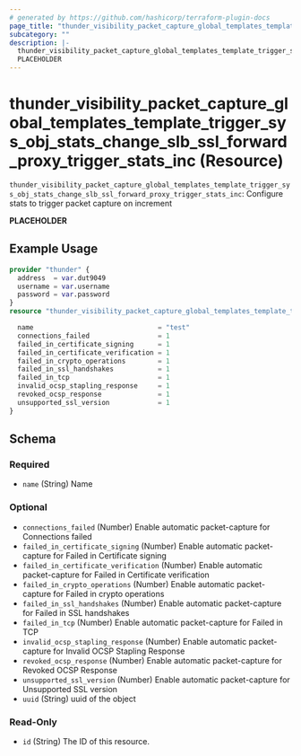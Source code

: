 ```yaml
---
# generated by https://github.com/hashicorp/terraform-plugin-docs
page_title: "thunder_visibility_packet_capture_global_templates_template_trigger_sys_obj_stats_change_slb_ssl_forward_proxy_trigger_stats_inc Resource - terraform-provider-thunder"
subcategory: ""
description: |-
  thunder_visibility_packet_capture_global_templates_template_trigger_sys_obj_stats_change_slb_ssl_forward_proxy_trigger_stats_inc: Configure stats to trigger packet capture on increment
  PLACEHOLDER
---
```


# thunder_visibility_packet_capture_global_templates_template_trigger_sys_obj_stats_change_slb_ssl_forward_proxy_trigger_stats_inc (Resource)

`thunder_visibility_packet_capture_global_templates_template_trigger_sys_obj_stats_change_slb_ssl_forward_proxy_trigger_stats_inc`: Configure stats to trigger packet capture on increment

__PLACEHOLDER__

## Example Usage

```terraform
provider "thunder" {
  address  = var.dut9049
  username = var.username
  password = var.password
}
resource "thunder_visibility_packet_capture_global_templates_template_trigger_sys_obj_stats_change_slb_ssl_forward_proxy_trigger_stats_inc" "thunder_visibility_packet_capture_global_templates_template_trigger_sys_obj_stats_change_slb_ssl_forward_proxy_trigger_stats_inc" {

  name                               = "test"
  connections_failed                 = 1
  failed_in_certificate_signing      = 1
  failed_in_certificate_verification = 1
  failed_in_crypto_operations        = 1
  failed_in_ssl_handshakes           = 1
  failed_in_tcp                      = 1
  invalid_ocsp_stapling_response     = 1
  revoked_ocsp_response              = 1
  unsupported_ssl_version            = 1
}
```

<!-- schema generated by tfplugindocs -->
## Schema

### Required

- `name` (String) Name

### Optional

- `connections_failed` (Number) Enable automatic packet-capture for Connections failed
- `failed_in_certificate_signing` (Number) Enable automatic packet-capture for Failed in Certificate signing
- `failed_in_certificate_verification` (Number) Enable automatic packet-capture for Failed in Certificate verification
- `failed_in_crypto_operations` (Number) Enable automatic packet-capture for Failed in crypto operations
- `failed_in_ssl_handshakes` (Number) Enable automatic packet-capture for Failed in SSL handshakes
- `failed_in_tcp` (Number) Enable automatic packet-capture for Failed in TCP
- `invalid_ocsp_stapling_response` (Number) Enable automatic packet-capture for Invalid OCSP Stapling Response
- `revoked_ocsp_response` (Number) Enable automatic packet-capture for Revoked OCSP Response
- `unsupported_ssl_version` (Number) Enable automatic packet-capture for Unsupported SSL version
- `uuid` (String) uuid of the object

### Read-Only

- `id` (String) The ID of this resource.


